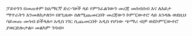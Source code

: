 ፓይተንን በመጠቀም ከአማርኛ ድረ-ገጾች ላይ የምንፈልገውን መረጃ መሰብሰብ እና ለእይታ ማጥራትን እንመለከታለን። በየጊዜው ስለሚጨመርበት መረጃውን ኮምፒውተሮ ላይ እንዳሉ ወደዚህ ሳይመጡ መሳብ ይችላሉ። አዲስ ነገር ሲጨመርበት አዲስ የሆነው ጭማሪ ብቻ ወደኮምፒውተሮ ያወርድሎታል። መልካም ንባብ።  
